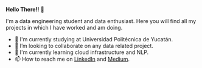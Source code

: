 **Hello There!!** 👋

I'm a data engineering student and data enthusiast. Here you will find all my projects in which I have worked and am doing.

- :school: I'm currently studying at Universidad Politécnica de Yucatán.
- :diamond_shape_with_a_dot_inside:  I’m looking to collaborate on any data related project.
- 🌱 I'm currently learning cloud infrastructure and NLP.
- 📫 How to reach me on [LinkedIn](https://www.linkedin.com/in/pedro-uicab-diaz-7350151a6) and [Medium](https://medium.com/@pedroa.uicabdiaz).


<!---
PedroAlejandroUicabDiaz/PedroAlejandroUicabDiaz is a ✨ special ✨ repository because its `README.md` (this file) appears on your GitHub profile.
You can click the Preview link to take a look at your changes.
--->
